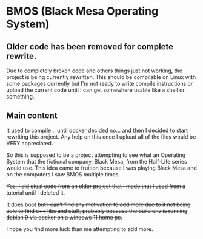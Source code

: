 # BMOS (Black Mesa Operating System)
## Older code has been removed for complete rewrite.

Due to completely broken code and others things just not working, the project is being currently rewritten. This should be compilable on Linux with some packages currently but I'm not ready to write compile instructions or upload the current code until I can get somewhere usable like a shell or something.

## Main content

It used to compile... until docker decided no... and then I decided to start rewriting this project. Any help on this once I upload all of the files would be VERY appreciated.

So this is supposed to be a project attempting to see what an Operating System that the fictional company, Black Mesa, from the Half-Life series would use. This idea came to fruition because I was playing Black Mesa and on the computers I saw BMOS multiple times.

~~Yes, I did steal code from an older project that I made that I used from a tutorial~~ until I deleted it.

It does boot ~~but I can't find any motivation to add more due to it not being able to find c++ libs and stuff, probably because the build env is running debian 9 via docker on a windows 11 home pc.~~

I hope you find more luck than me attempting to add more.
